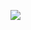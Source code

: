 
[<img src="https://raw.githubusercontent.com/afawcett/githubsfdeploy/master/deploy.png">](https://githubsfdeploy.herokuapp.com?ref=sharinpix-flow)
